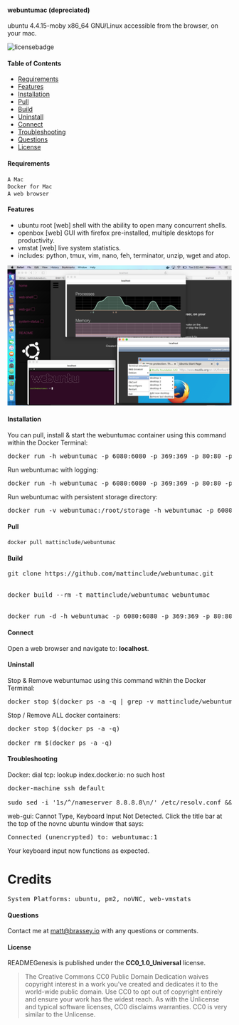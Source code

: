#### webuntumac (depreciated)

ubuntu 4.4.15-moby x86_64 GNU/Linux accessible from the browser, on your mac.

![licensebadge](https://img.shields.io/badge/license-CC0_1.0_Universal-blue)

#### Table of Contents

* [Requirements](#Requirements)
* [Features](#Features)
* [Installation](#Installation)
* [Pull](#Pull)
* [Build](#Build)
* [Uninstall](#Uninstall)
* [Connect](#Connect)
* [Troubleshooting](#Troubleshooting)
* [Questions](#Questions)
* [License](#License)

#### Requirements

    A Mac
    Docker for Mac
    A web browser

#### Features

* ubuntu root [web] shell with the ability to open many concurrent shells.
* openbox [web] GUI with firefox pre-installed, multiple desktops for productivity.
* vmstat [web] live system statistics.
* includes: python, tmux, vim, nano, feh, terminator, unzip, wget and atop.

[<img src="/initialize/webuntumac_screenie.png">](https://brassey.io/)

#### Installation
You can pull, install & start the webuntumac container using this command within the Docker Terminal:
<pre>
docker run -h webuntumac -p 6080:6080 -p 369:369 -p 80:80 -p 88:8010 -d -i mattinclude/webuntumac
</pre>
Run webuntumac with logging:
<pre>
docker run -h webuntumac -p 6080:6080 -p 369:369 -p 80:80 -p 88:8010 -t -i mattinclude/webuntumac
</pre>
Run webuntumac with persistent storage directory:
<pre>
docker run -v webuntumac:/root/storage -h webuntumac -p 6080:6080 -p 369:369 -p 80:80 -p 88:8010 -d -i mattinclude/webuntumac
</pre>

#### Pull

    docker pull mattinclude/webuntumac

#### Build

<pre>
git clone https://github.com/mattinclude/webuntumac.git
<br>
docker build --rm -t mattinclude/webuntumac webuntumac
<br>
docker run -d -h webuntumac -p 6080:6080 -p 369:369 -p 80:80 -p 88:8010 -d -i mattinclude/webuntumac
</pre>

#### Connect

Open a web browser and navigate to: <b>localhost</b>.

#### Uninstall

Stop & Remove webuntumac using this command within the Docker Terminal:
<pre>
docker stop $(docker ps -a -q | grep -v mattinclude/webuntumac) && docker rmi -f mattinclude/webuntumac
</pre>
Stop / Remove ALL docker containers:
<pre>
docker stop $(docker ps -a -q) <br>
docker rm $(docker ps -a -q)
</pre>

#### Troubleshooting

Docker: dial tcp: lookup index.docker.io: no such host
<pre>
docker-machine ssh default <br>
sudo sed -i '1s/^/nameserver 8.8.8.8\n/' /etc/resolv.conf && exit
</pre>
web-gui: Cannot Type, Keyboard Input Not Detected. Click the title bar at the top of the novnc ubuntu window
that says:
<pre>
Connected (unencrypted) to: webuntumac:1
</pre>
Your keyboard input now functions as expected.
<h1>Credits</h1>
<pre>
System Platforms: ubuntu, pm2, noVNC, web-vmstats
</pre>

#### Questions
Contact me at [matt@brassey.io](mailto:matt@brassey.io) with any questions or comments.

#### License
READMEGenesis is published under the __CC0_1.0_Universal__ license.

> The Creative Commons CC0 Public Domain Dedication waives copyright interest in a work you've created and dedicates it to the world-wide public domain. Use CC0 to opt out of copyright entirely and ensure your work has the widest reach. As with the Unlicense and typical software licenses, CC0 disclaims warranties. CC0 is very similar to the Unlicense.